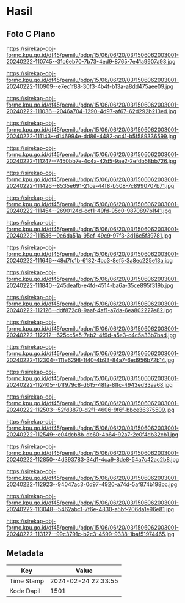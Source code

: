 # Hasil

## Foto C Plano

https://sirekap-obj-formc.kpu.go.id/df45/pemilu/pdpr/15/06/06/20/03/1506062003001-20240222-110745--31c6eb70-7b73-4ed9-8765-7e41a9907a93.jpg

https://sirekap-obj-formc.kpu.go.id/df45/pemilu/pdpr/15/06/06/20/03/1506062003001-20240222-110909--e7ec1f88-30f3-4b4f-b13a-a8dd475aee09.jpg

https://sirekap-obj-formc.kpu.go.id/df45/pemilu/pdpr/15/06/06/20/03/1506062003001-20240222-111036--2046a704-1290-4d97-af67-62d292b213ed.jpg

https://sirekap-obj-formc.kpu.go.id/df45/pemilu/pdpr/15/06/06/20/03/1506062003001-20240222-111143--d146994e-dd86-4482-ac41-b5f589336599.jpg

https://sirekap-obj-formc.kpu.go.id/df45/pemilu/pdpr/15/06/06/20/03/1506062003001-20240222-111247--7450bb7e-4c4a-42d5-9ae2-2efdb58bb726.jpg

https://sirekap-obj-formc.kpu.go.id/df45/pemilu/pdpr/15/06/06/20/03/1506062003001-20240222-111426--8535e691-21ce-44f8-b508-7c8990707b71.jpg

https://sirekap-obj-formc.kpu.go.id/df45/pemilu/pdpr/15/06/06/20/03/1506062003001-20240222-111454--2690124d-ccf1-49fd-95c0-9870897b1f41.jpg

https://sirekap-obj-formc.kpu.go.id/df45/pemilu/pdpr/15/06/06/20/03/1506062003001-20240222-111536--0e6da51a-95ef-49c9-97f3-3d16c5f39781.jpg

https://sirekap-obj-formc.kpu.go.id/df45/pemilu/pdpr/15/06/06/20/03/1506062003001-20240222-111646--48d7fc1b-6182-4bc3-8ef5-3a8ec225e13a.jpg

https://sirekap-obj-formc.kpu.go.id/df45/pemilu/pdpr/15/06/06/20/03/1506062003001-20240222-111840--245deafb-e4fd-4514-ba6a-35ce895f319b.jpg

https://sirekap-obj-formc.kpu.go.id/df45/pemilu/pdpr/15/06/06/20/03/1506062003001-20240222-112126--ddf872c8-9aaf-4af1-a7da-6ea802227e82.jpg

https://sirekap-obj-formc.kpu.go.id/df45/pemilu/pdpr/15/06/06/20/03/1506062003001-20240222-112212--625cc5a5-7eb2-4f9d-a5e3-c4c5a33b7bad.jpg

https://sirekap-obj-formc.kpu.go.id/df45/pemilu/pdpr/15/06/06/20/03/1506062003001-20240222-112304--111e6298-1f40-4b93-84a7-6ed956b72b14.jpg

https://sirekap-obj-formc.kpu.go.id/df45/pemilu/pdpr/15/06/06/20/03/1506062003001-20240222-112405--b1f979c8-d615-48fa-8ffc-4943ed33aa68.jpg

https://sirekap-obj-formc.kpu.go.id/df45/pemilu/pdpr/15/06/06/20/03/1506062003001-20240222-112503--52fd3870-d2f1-4606-9f6f-bbce36375509.jpg

https://sirekap-obj-formc.kpu.go.id/df45/pemilu/pdpr/15/06/06/20/03/1506062003001-20240222-112549--e04dcb8b-dc60-4b64-92a7-2e0f4db32cb1.jpg

https://sirekap-obj-formc.kpu.go.id/df45/pemilu/pdpr/15/06/06/20/03/1506062003001-20240222-112850--4d393783-34d1-4ca9-8de8-54a7c42ac2b8.jpg

https://sirekap-obj-formc.kpu.go.id/df45/pemilu/pdpr/15/06/06/20/03/1506062003001-20240222-112923--94047ac3-0d97-4920-a74d-5af874b198bc.jpg

https://sirekap-obj-formc.kpu.go.id/df45/pemilu/pdpr/15/06/06/20/03/1506062003001-20240222-113048--5462abc1-7f6e-4830-a5bf-206da1e96e81.jpg

https://sirekap-obj-formc.kpu.go.id/df45/pemilu/pdpr/15/06/06/20/03/1506062003001-20240222-113127--99c3791c-b2c3-4599-9338-1baf51974465.jpg


## Metadata

| Key        | Value               |
| ---------- | ------------------- |
| Time Stamp | 2024-02-24 22:33:55 |
| Kode Dapil | 1501                |



